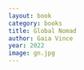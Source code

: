 ```yaml
---
layout: book
category: books
title: Global Nomad
author: Gaia Vince
year: 2022
image: gn.jpg
---
```


